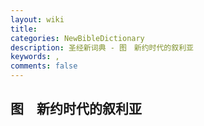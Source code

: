 ```yaml
---
layout: wiki
title: 
categories: NewBibleDictionary
description: 圣经新词典 - 图　新约时代的叙利亚
keywords: , 
comments: false
---
```


## 图　新约时代的叙利亚














